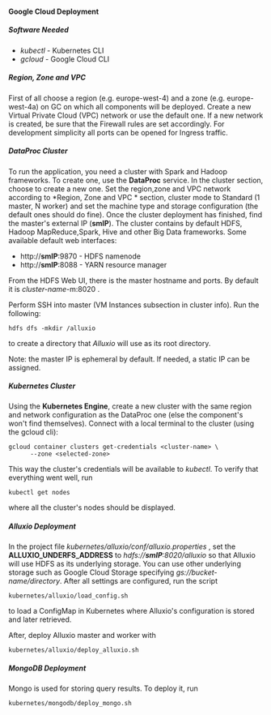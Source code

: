 #### Google Cloud Deployment

##### Software Needed
* *kubectl* - Kubernetes CLI
* *gcloud*  - Google Cloud CLI


##### Region, Zone and VPC
First of all choose a region (e.g. europe-west-4) and a zone (e.g. europe-west-4a) on GC on which all components will be deployed.
Create a new Virtual Private Cloud (VPC) network or use the default one. If a new network
is created, be sure that the Firewall rules are set accordingly. For development simplicity all
ports can be opened for Ingress traffic. 

##### DataProc Cluster
To run the application, you need a cluster with Spark and Hadoop frameworks. 
To create one, use the **DataProc** service. In the cluster section, choose to 
create a new one. Set the region,zone and VPC network according to *Region, Zone and VPC * section, cluster 
mode to Standard (1 master, N worker) and set the machine type and storage configuration
(the default ones should do fine). Once the cluster deployment has finished, 
find the master's external IP (**smIP**). The cluster contains by default HDFS, Hadoop MapReduce,Spark, Hive and other
Big Data frameworks. Some available default web interfaces:
* http://**smIP**:9870   - HDFS namenode
* http://**smIP**:8088   - YARN resource manager

From the HDFS Web UI, there is the master hostname and ports. By default
it is *cluster-name*-m:8020 .

Perform SSH into master (VM Instances subsection in cluster info). Run the following:
```
hdfs dfs -mkdir /alluxio
```

to create a directory that *Alluxio* will use as its root directory. 

Note: the master IP is ephemeral by default. If needed, a static IP can be assigned. 


##### Kubernetes Cluster
Using the **Kubernetes Engine**, create a new cluster with the same region and network 
configuration as the DataProc one (else the component's won't find themselves).
Connect with a local terminal to the cluster (using the gcloud cli):
```
gcloud container clusters get-credentials <cluster-name> \
      --zone <selected-zone>
```
 
This way the cluster's credentials will be available to *kubectl*.
To verify that everything went well, run 
```
kubectl get nodes
```
where all the cluster's nodes should be displayed.


##### Alluxio Deployment
In the project file *kubernetes/alluxio/conf/alluxio.properties* , set the 
**ALLUXIO_UNDERFS_ADDRESS** to *hdfs://**smIP**:8020/alluxio* so that Alluxio
will use HDFS as its underlying storage. You can use other underlying storage
such as Google Cloud Storage specifying *gs://bucket-name/directory*. 
After all settings are configured, run the script
```
kubernetes/alluxio/load_config.sh
```
to load a ConfigMap in Kubernetes where Alluxio's configuration is stored and 
later retrieved.

After, deploy Alluxio master and worker with
```
kubernetes/alluxio/deploy_alluxio.sh
```

##### MongoDB Deployment
Mongo is used for storing query results. To deploy it, run
```
kubernetes/mongodb/deploy_mongo.sh
```